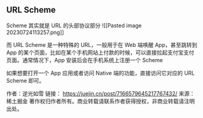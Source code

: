 ## URL Scheme
Scheme 其实就是 URL 的头部协议部分
![[Pasted image 20230724113257.png]]

而 URL Scheme 是一种特殊的 URL，一般用于在 Web 端唤醒 App，甚至跳转到 App 的某个页面，比如在某个手机网站上付款的时候，可以直接拉起支付宝支付页面。通常情况下，App 安装后会在手机系统上注册一个 Scheme

如果想要打开一个 App 应用或者访问 Native 端的功能，直接访问它对应的 URL Scheme 即可。

作者：逆光如雪
链接： https://juejin.cn/post/7166579645217767432/
来源：稀土掘金
著作权归作者所有。商业转载请联系作者获得授权，非商业转载请注明出处。